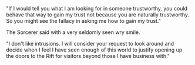 "If I would tell you what I am looking for in someone trustworthy, you could behave that way to gain my trust not because you are naturally trustworthy. So you might see the fallacy in asking me how to gain my trust."

The Sorcerer said with a very seldomly seen wry smile.

"I don't like intrusions. I will consider your request to look around and decide when I feel I have seen enough of this world to justify opening up the doors to the Rift for visitors beyond those I have business with."